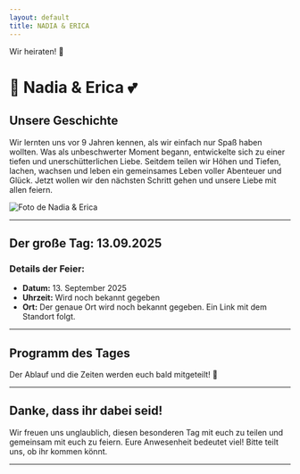 ```yaml
---
layout: default
title: NADIA & ERICA
---
```


Wir heiraten! 🎉

# 💍 Nadia & Erica 💕

## Unsere Geschichte
Wir lernten uns vor 9 Jahren kennen, als wir einfach nur Spaß haben wollten. Was als unbeschwerter Moment begann, entwickelte sich zu einer tiefen und unerschütterlichen Liebe. Seitdem teilen wir Höhen und Tiefen, lachen, wachsen und leben ein gemeinsames Leben voller Abenteuer und Glück. Jetzt wollen wir den nächsten Schritt gehen und unsere Liebe mit allen feiern.

![Foto de Nadia & Erica](hochzeit.jpg)


---

## Der große Tag: **13.09.2025**  
### Details der Feier:
- **Datum:** 13. September 2025  
- **Uhrzeit:** Wird noch bekannt gegeben  
- **Ort:** Der genaue Ort wird noch bekannt gegeben. Ein Link mit dem Standort folgt.  

---

## Programm des Tages
Der Ablauf und die Zeiten werden euch bald mitgeteilt! 🥂  

---

## Danke, dass ihr dabei seid!  
Wir freuen uns unglaublich, diesen besonderen Tag mit euch zu teilen und gemeinsam mit euch zu feiern. Eure Anwesenheit bedeutet viel! Bitte teilt uns, ob ihr kommen könnt.

---

